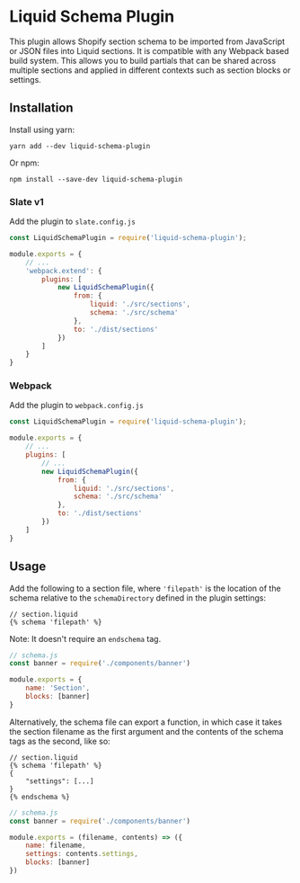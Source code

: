 # Liquid Schema Plugin

This plugin allows Shopify section schema to be imported from JavaScript or JSON files into Liquid sections. It is compatible with any Webpack based build system. This allows you to build partials that can be shared across multiple sections and applied in different contexts such as section blocks or settings.

## Installation
Install using yarn:
```shell
yarn add --dev liquid-schema-plugin
```

Or npm:
```shell
npm install --save-dev liquid-schema-plugin
```

### Slate v1

Add the plugin to `slate.config.js`
```js
const LiquidSchemaPlugin = require('liquid-schema-plugin');

module.exports = {
    // ...
    'webpack.extend': {
        plugins: [
            new LiquidSchemaPlugin({
                from: {
                    liquid: './src/sections',
                    schema: './src/schema'
                },
                to: './dist/sections'
            })
        ]
    }
}
```

### Webpack

Add the plugin to `webpack.config.js`
```js
const LiquidSchemaPlugin = require('liquid-schema-plugin');

module.exports = {
    // ...
    plugins: [
        // ...
        new LiquidSchemaPlugin({
            from: {
                liquid: './src/sections',
                schema: './src/schema'
            },
            to: './dist/sections'
        })
    ]
}
```

## Usage

Add the following to a section file, where `'filepath'` is the location of the schema relative to the `schemaDirectory` defined in the plugin settings:
```liquid
// section.liquid
{% schema 'filepath' %}
```
Note: It doesn't require an `endschema` tag.

```js
// schema.js
const banner = require('./components/banner')

module.exports = {
    name: 'Section',
    blocks: [banner]
}
```

Alternatively, the schema file can export a function, in which case it takes the section filename as the first argument and the contents of the schema tags as the second, like so:
```liquid
// section.liquid
{% schema 'filepath' %}
{
    "settings": [...]
}
{% endschema %}
```

```js
// schema.js
const banner = require('./components/banner')

module.exports = (filename, contents) => ({
    name: filename,
    settings: contents.settings,
    blocks: [banner]
})
```
